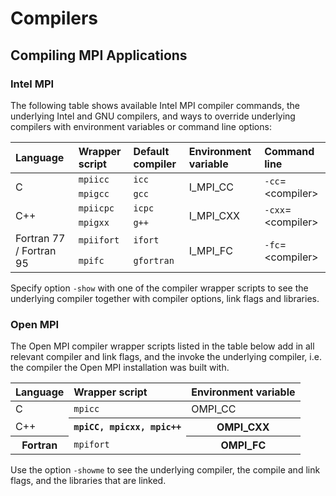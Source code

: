 # Compilers

## Compiling MPI Applications

### Intel MPI

The following table shows available Intel MPI compiler commands, the underlying Intel and GNU compilers, and ways to override underlying compilers with environment variables or command line options:

<table>
<thead>
<th align="left">Language</th>
<th align="left">Wrapper script</th>
<th align="left">Default compiler</th>
<th align="left">Environment variable</th>
<th align="left">Command line</th>
</thead>
<tbody>
<tr>
<td rowspan="2" align="left" valign="middle">C</td>
<td><code class="code">mpiicc</code></td>
<td><code class="code">icc</code></td>
<td rowspan="2">I_MPI_CC</td>
<td rowspan="2"><code class="code">-cc</code>=&lt;compiler&gt;</td>
</tr>
<tr>
<td><code class="code">mpigcc</code></td>
<td><code class="code">gcc</code></td>
</tr>
<tr>
<td rowspan="2">C++</td>
<td><code class="code">mpiicpc</code></td>
<td><code class="code">icpc</code></td>
<td rowspan="2">I_MPI_CXX</td>
<td rowspan="2"><code class="code">-cxx</code>=&lt;compiler&gt;</td>
</tr>
<tr>
<td><code class="code">mpigxx</code></td>
<td><code class="code">g++</code></td>
</tr>
<tr>
<td rowspan="2">Fortran 77 / Fortran 95</td>
<td><code class="code">mpiifort</code></td>
<td><code class="code">ifort</code></td>
<td rowspan="2">I_MPI_FC</td>
<td rowspan="2"><code class="code">-fc</code>=&lt;compiler&gt;</td>
</tr>
<tr>
<td><code class="code">mpifc</code></td>
<td><code class="code">gfortran</code></td>
</tr>
</tbody>
</table>

Specify option `-show` with one of the compiler wrapper scripts to see the underlying compiler together with compiler options, link flags and libraries.


### Open MPI

The Open MPI compiler wrapper scripts listed in the table below add in all relevant compiler and link flags, and the invoke the underlying compiler, i.e. the compiler the Open MPI installation was built with.

<table>
<thead>
<th align="left">Language</th>
<th align="left">Wrapper script</th>
<th align="left">Environment variable</th>
</thead>
<tbody>
<tr>
<td>C</th>
<td><code class="code">mpicc</code></th>
<td>OMPI_CC</th>
</tr>
<tr>
<td>C++</td>
<th><code class="code">mpiCC, mpicxx, mpic++</code></th>
<th>OMPI_CXX</th>
</tr>
<tr>
<th>Fortran</th>
<td><code class="code">mpifort</code></th>
<th>OMPI_FC</th>
</tr>
</tbody>
</table>

Use the option `-showme` to see the underlying compiler, the compile and link flags, and the libraries that are linked.
